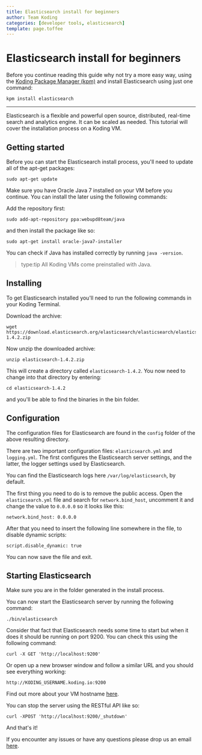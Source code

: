 ```yaml
---
title: Elasticsearch install for beginners
author: Team Koding
categories: [developer tools, elasticsearch]
template: page.toffee
---
```


# Elasticsearch install for beginners

Before you continue reading this guide why not try a more easy way, using the [Koding Package Manager (kpm)](http://learn.koding.com/guides/getting-started-kpm/) and install Elasticsearch using just one command:

```
kpm install elasticsearch
```

***

Elasticsearch is a flexible and powerful open source, distributed, real-time search and analytics engine. It can be scaled as needed. This tutorial will cover the installation process on a Koding VM.

## Getting started

Before you can start the Elasticsearch install process, you'll need to update all of the apt-get packages:

```
sudo apt-get update
```

Make sure you have Oracle Java 7 installed on your VM before you continue. You can install the later using the following commands:

Add the repository first:

```
sudo add-apt-repository ppa:webupd8team/java
```

and then install the package like so:

```
sudo apt-get install oracle-java7-installer
```

You can check if Java has installed correctly by running `java -version`.

> type:tip
> All Koding VMs come preinstalled with Java.

## Installing

To get Elasticsearch installed you'll need to run the following commands in your Koding Terminal.

Download the archive:

```
wget https://download.elasticsearch.org/elasticsearch/elasticsearch/elasticsearch-1.4.2.zip
```

Now unzip the downloaded archive:

```
unzip elasticsearch-1.4.2.zip
```

This will create a directory called `elasticsearch-1.4.2`. You now need to change into that directory by entering:

```
cd elasticsearch-1.4.2
```

and you'll be able to find the binaries in the bin folder.

## Configuration

The configuration files for Elasticsearch are found in the `config` folder of the above resulting directory.

There are two important configuration files: `elasticsearch.yml` and `logging.yml`. The first configures the Elasticsearch server settings, and the latter, the logger settings used by Elasticsearch.

You can find the Elasticsearch logs here `/var/log/elasticsearch`, by default.

The first thing you need to do is to remove the public access. Open the `elasticsearch.yml` file and search for `network.bind_host`, uncomment it and change the value to `0.0.0.0` so it looks like this:

```
network.bind_host: 0.0.0.0
```

After that you need to insert the following line somewhere in the file, to disable dynamic scripts:

```
script.disable_dynamic: true
```

You can now save the file and exit.

## Starting Elasticsearch

Make sure you are in the folder generated in the install process.

You can now start the Elasticsearch server by running the following command:

```
./bin/elasticsearch
```

Consider that fact that Elasticsearch needs some time to start but when it does it should be running on port 9200. You can check this using the following command:

```
curl -X GET 'http://localhost:9200'
```

Or open up a new browser window and follow a similar URL and you should see everything working:

```
http://KODING_USERNAME.koding.io:9200
```

Find out more about your VM hostname [here](http://learn.koding.com/faq/vm-hostname/).

You can stop the server using the RESTful API like so:

```
curl -XPOST 'http://localhost:9200/_shutdown'
```

And that's it!

If you encounter any issues or have any questions please drop us an email [here](mailto:support@koding.com).
